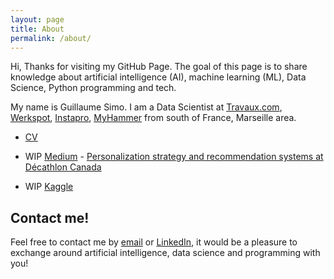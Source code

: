 ```yaml
---
layout: page
title: About
permalink: /about/
---
```


Hi, 
Thanks for visiting my GitHub Page. The goal of this page is to share knowledge about artificial intelligence (AI), machine learning (ML), Data Science, Python programming and tech.

My name is Guillaume Simo. I am a Data Scientist at [Travaux.com](https://www.linkedin.com/company/travaux-com-officiel), [Werkspot](https://www.linkedin.com/company/werkspot.nl), [Instapro](https://www.linkedin.com/company/instapro), [MyHammer](https://www.linkedin.com/company/myhammer-ag/) from south of France, Marseille area.


* [CV](docs/CV_en.pdf)

* WIP [Medium](https://medium.com/@guillaume.simo) - [Personalization strategy and recommendation systems at Décathlon Canada](https://medium.com/decathlondevelopers/personalization-strategy-and-recommendation-systems-at-d%C3%A9cathlon-canada-d9cb3d37f675)

* WIP [Kaggle](https://www.kaggle.com/guillaumes)

## Contact me!

Feel free to contact me by [email](mailto:guillaume.simo@hotmail.fr?subject=[GitHub]%20your-subject) or [LinkedIn](https://www.linkedin.com/in/guillaume-simo-b16b94123/), it would be a pleasure to exchange around artificial intelligence, data science and programming with you!
